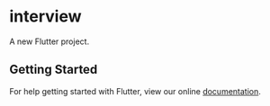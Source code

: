 # interview

A new Flutter project.

## Getting Started

For help getting started with Flutter, view our online
[documentation](https://flutter.io/).
